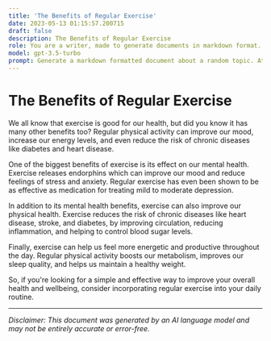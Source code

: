 ```yaml
---
title: 'The Benefits of Regular Exercise'
date: 2023-05-13 01:15:57.200715
draft: false
description: The Benefits of Regular Exercise
role: You are a writer, made to generate documents in markdown format. It is very important that all of the documents you generate are in valid markdown format.
model: gpt-3.5-turbo
prompt: Generate a markdown formatted document about a random topic. At the bottom, include a disclaimer explaining that the document was generated by you. The first line of the document should be the title. Make sure that the entire document is in proper markdown format, using a mix of various tags to make the document visually appealing.
---
```


# The Benefits of Regular Exercise

We all know that exercise is good for our health, but did you know it has many other benefits too? Regular physical activity can improve our mood, increase our energy levels, and even reduce the risk of chronic diseases like diabetes and heart disease.

One of the biggest benefits of exercise is its effect on our mental health. Exercise releases endorphins which can improve our mood and reduce feelings of stress and anxiety. Regular exercise has even been shown to be as effective as medication for treating mild to moderate depression.

In addition to its mental health benefits, exercise can also improve our physical health. Exercise reduces the risk of chronic diseases like heart disease, stroke, and diabetes, by improving circulation, reducing inflammation, and helping to control blood sugar levels.

Finally, exercise can help us feel more energetic and productive throughout the day. Regular physical activity boosts our metabolism, improves our sleep quality, and helps us maintain a healthy weight.

So, if you're looking for a simple and effective way to improve your overall health and wellbeing, consider incorporating regular exercise into your daily routine.

---

*Disclaimer: This document was generated by an AI language model and may not be entirely accurate or error-free.*